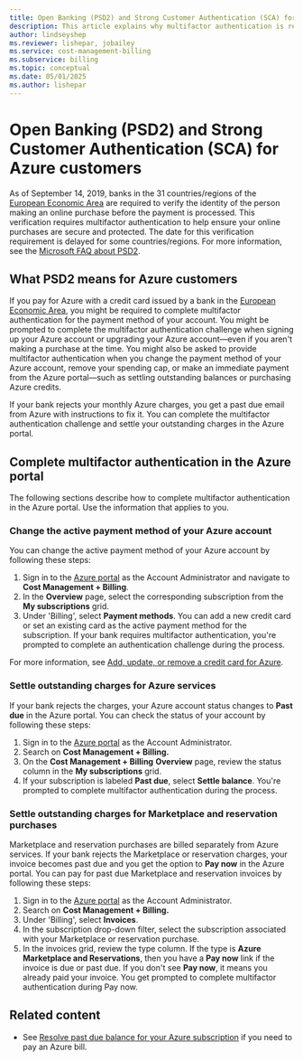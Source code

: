 ```yaml
---
title: Open Banking (PSD2) and Strong Customer Authentication (SCA) for Azure customers
description: This article explains why multifactor authentication is required for some Azure purchases and how to complete authentication.
author: lindseyshep
ms.reviewer: lishepar, jobailey
ms.service: cost-management-billing
ms.subservice: billing
ms.topic: conceptual
ms.date: 05/01/2025
ms.author: lishepar
---
```


# Open Banking (PSD2) and Strong Customer Authentication (SCA) for Azure customers

As of September 14, 2019, banks in the 31 countries/regions of the [European Economic Area](https://en.wikipedia.org/wiki/European_Economic_Area) are required to verify the identity of the person making an online purchase before the payment is processed. This verification requires multifactor authentication to help ensure your online purchases are secure and protected. The date for this verification requirement is delayed for some countries/regions. For more information, see the [Microsoft FAQ about PSD2](https://support.microsoft.com/account-billing/payment-services-directive-2-and-strong-customer-authentication-3527fa95-9c6a-5f6f-d8e6-f27f33aba50e).

## What PSD2 means for Azure customers

If you pay for Azure with a credit card issued by a bank in the [European Economic Area](https://en.wikipedia.org/wiki/European_Economic_Area), you might be required to complete multifactor authentication for the payment method of your account. You might be prompted to complete the multifactor authentication challenge when signing up your Azure account or upgrading your Azure account—even if you aren't making a purchase at the time. You might also be asked to provide multifactor authentication when you change the payment method of your Azure account, remove your spending cap, or make an immediate payment from the Azure portal—such as settling outstanding balances or purchasing Azure credits.

If your bank rejects your monthly Azure charges, you get a past due email from Azure with instructions to fix it. You can complete the multifactor authentication challenge and settle your outstanding charges in the Azure portal.

## Complete multifactor authentication in the Azure portal

The following sections describe how to complete multifactor authentication in the Azure portal. Use the information that applies to you.

### Change the active payment method of your Azure account

You can change the active payment method of your Azure account by following these steps:

1. Sign in to the [Azure portal](https://portal.azure.com) as the Account Administrator and navigate to **Cost Management + Billing**.
2. In the **Overview** page, select the corresponding subscription from the **My subscriptions** grid.
3. Under 'Billing', select **Payment methods**. You can add a new credit card or set an existing card as the active payment method for the subscription. If your bank requires multifactor authentication, you're prompted to complete an authentication challenge during the process.

For more information, see [Add, update, or remove a credit card for Azure](change-credit-card.md).

### Settle outstanding charges for Azure services

If your bank rejects the charges, your Azure account status changes to **Past due** in the Azure portal. You can check the status of your account by following these steps:

1. Sign in to the [Azure portal](https://portal.azure.com) as the Account Administrator.
2. Search on **Cost Management + Billing.**
3. On the **Cost Management + Billing** **Overview** page, review the status column in the **My subscriptions** grid.
4. If your subscription is labeled **Past due**, select **Settle balance**. You're prompted to complete multifactor authentication during the process.

### Settle outstanding charges for Marketplace and reservation purchases

Marketplace and reservation purchases are billed separately from Azure services. If your bank rejects the Marketplace or reservation charges, your invoice becomes past due and you get the option to **Pay now** in the Azure portal. You can pay for past due Marketplace and reservation invoices by following these steps:

1. Sign in to the [Azure portal](https://portal.azure.com) as the Account Administrator.
2. Search on **Cost Management + Billing.**
3. Under 'Billing', select **Invoices**.
5. In the subscription drop-down filter, select the subscription associated with your Marketplace or reservation purchase.
6. In the invoices grid, review the type column. If the type is **Azure Marketplace and Reservations**, then you have a **Pay now** link if the invoice is due or past due. If you don't see **Pay now**, it means you already paid your invoice. You get prompted to complete multifactor authentication during Pay now.

## Related content

- See [Resolve past due balance for your Azure subscription](resolve-past-due-balance.md) if you need to pay an Azure bill.

